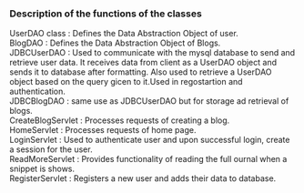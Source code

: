 ### Description of the functions of the classes

UserDAO class : Defines the Data Abstraction Object of user.<br>
BlogDAO : Defines the Data Abstraction Object of Blogs. <br>
JDBCUserDAO : Used to communicate with the mysql database to send and retrieve user data. It receives data from client as a UserDAO object and sends it to database after formatting. Also used to retrieve a UserDAO object based on the query gicen to  it.Used in regostartion and authentication. <br>
JDBCBlogDAO : same use as JDBCUserDAO but for storage ad retrieval of blogs. <br> 
CreateBlogServlet : Processes requests of creating a blog. <br>
HomeServlet : Processes requests of home page.<br>
LoginServlet : Used to authenticate user and upon successful login, create a session for the user.<br> 
ReadMoreServlet : Provides functionality of reading the full ournal when a snippet is shows.<br>
RegisterServlet : Registers a new user and adds their data to database. <br>

